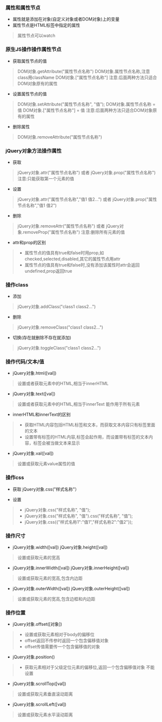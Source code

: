 ### 属性和属性节点
* 属性就是添加在对象(自定义对象或者DOM对象)上的变量
* 属性节点是HTML标签中指定的属性

> 属性节点可以watch

### 原生JS操作操作属性节点
* 获取属性节点的值 

> DOM对象.getAttribute("属性节点名称")
> DOM对象.属性节点名称,注意class用className
> DOM对象.["属性节点名称"]
> 注意:后面两种方法只适合DOM对象原有的属性

* 设置属性节点的值 

> DOM对象.setAttribute("属性节点名称", "值");
> DOM对象.属性节点名称 = 值
> DOM对象.["属性节点名称"] = 值
> 注意:后面两种方法只适合DOM对象原有的属性

* 删除属性

> DOM对象.removeAttribute("属性节点名称")

### jQuery对象方法操作属性

* 获取

> jQuery对象.attr("属性节点名称") 或者 jQuery对象.prop("属性节点名称")
> 注意:只能获取第一个元素的值

* 设置

> jQuery对象.attr("属性节点名称","值1 值2...") 或者 jQuery对象.prop("属性节点名称","值1 值2")

* 删除

> jQuery对象.removeAttr("属性节点名称") 或者 jQuery对象.removeProp("属性节点名称")
> 注意:删除所有元素的值

* attr和prop的区别

> * 属性节点的值具有true和false时用prop,如checked,selected,disabled,其它的属性节点用attr
> * 属性节点的值具有true和false时,没有添加该属性时attr会返回undefined,prop返回true

### 操作class
* 添加

> jQuery对象.addClass("class1 class2...")

* 删除

> jQuery对象.removeClass("class1 class2...")

* 切换(存在就删除不存在就添加)

> jQuery对象.toggleClass("class1 class2...")

### 操作代码/文本/值
* jQuery对象.html([val])

> 设置或者获取元素中的HTML,相当于innerHTML

* jQuery对象.text([val])

> 设置或者获取元素中的HTML,相当于innerText 能作用于所有元素

* innerHTML和innerText的区别 

> * 获取HTML内容包括HTML标签和文本，而获取文本内容只有标签里面的文本
> * 设置带有标签的HTML内容,标签会起作用，而设置带有标签的文本内容，标签会被当做文本来显示

* jQuery对象.val([val])

> 设置或获取元素value属性的值

### 操作css
* 获取 jQuery对象.css("样式名称"）

* 设置 

> * jQuery对象.css("样式名称", "值");
> * jQuery对象.css("样式名称", "值").css("样式名称", "值");
> * jQuery对象.css({"样式名称1":"值1","样式名称2":"值2"});

### 操作尺寸

* jQuery对象.width([val]) jQuery对象.height([val])

> 设置或获取元素的宽高

* jQuery对象.innerWidth([val]) jQuery对象.innerHeight([val])

> 设置或获取元素的宽高,包含内边距

* jQuery对象.outerWidth([val]) jQuery对象.outerHeight([val])

> 设置或获取元素的宽高,包含边框和内边距

### 操作位置

* jQuery对象.offset([对象])

> * 设置或获取元素相对于body的偏移位
> * offset返回不传参时返回一个包含偏移值对象
> * offset传值需要传一个包含偏移值的对象

* jQuery对象.position()

> * 获取元素相对于父级定位元素的偏移位,返回一个包含偏移值对象 不能设置

* jQuery对象.scrollTop([val]) 

> 设置或获取元素垂直滚动距离

* jQuery对象.scrollLeft([val])

> 设置或获取元素水平滚动距离